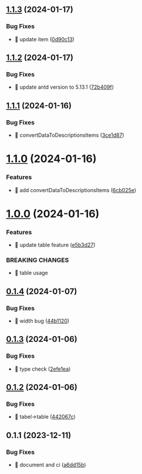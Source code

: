 

## [1.1.3](https://github.com/unipackage/webkit/compare/1.1.2...1.1.3) (2024-01-17)


### Bug Fixes

* 🐛 update item ([0d90c13](https://github.com/unipackage/webkit/commit/0d90c13f859ad2f7cd75ef71116e1271ff79dbef))

## [1.1.2](https://github.com/unipackage/webkit/compare/1.1.1...1.1.2) (2024-01-17)


### Bug Fixes

* 🐛 update antd version to 5.13.1 ([72b409f](https://github.com/unipackage/webkit/commit/72b409f6f92226211f7a95b1ec392604e6ab643f))

## [1.1.1](https://github.com/unipackage/webkit/compare/1.1.0...1.1.1) (2024-01-16)


### Bug Fixes

* 🐛 convertDataToDescriptionsItems ([3ce1d87](https://github.com/unipackage/webkit/commit/3ce1d8711c62a02ec513627ce33003b1e6923b6d))

# [1.1.0](https://github.com/unipackage/webkit/compare/1.0.0...1.1.0) (2024-01-16)


### Features

* 🎸 add convertDataToDescriptionsItems ([6cb025e](https://github.com/unipackage/webkit/commit/6cb025e928d213c2c0e491a38282a7d514356eec))

# [1.0.0](https://github.com/unipackage/webkit/compare/0.1.4...1.0.0) (2024-01-16)


### Features

* 🎸 update table feature ([e5b3d27](https://github.com/unipackage/webkit/commit/e5b3d27fe551df1172b8763b1c7c83d7a264792c))


### BREAKING CHANGES

* 🧨 table usage

## [0.1.4](https://github.com/unipackage/webkit/compare/0.1.3...0.1.4) (2024-01-07)


### Bug Fixes

* 🐛 width bug ([44b1120](https://github.com/unipackage/webkit/commit/44b1120421291864f935559d5f6493a2a65b02a0))

## [0.1.3](https://github.com/unipackage/webkit/compare/0.1.2...0.1.3) (2024-01-06)


### Bug Fixes

* 🐛 type check ([2efe1ea](https://github.com/unipackage/webkit/commit/2efe1ea603ea82939f6e723a8f9fa35cf5695855))

## [0.1.2](https://github.com/unipackage/webkit/compare/0.1.1...0.1.2) (2024-01-06)


### Bug Fixes

* 🐛 tabel->table ([442067c](https://github.com/unipackage/webkit/commit/442067ce235f63f687d363b90acb7c2336f53578))

## 0.1.1 (2023-12-11)


### Bug Fixes

* 🐛 document and ci ([a6dd15b](https://github.com/unipackage/webkit/commit/a6dd15b2bc327f541d3c88b39f72d03267db98d9))

